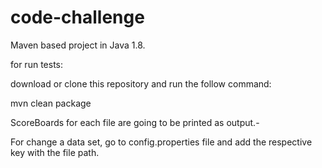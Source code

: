 # code-challenge

Maven based project in Java 1.8.

for run tests:
 
download or clone this repository and run the follow command:

mvn clean package

ScoreBoards for each file are going to be printed as output.-

For change a data set, go to config.properties file and add the respective key with the file path. 
